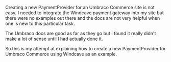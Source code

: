 Creating a new PaymentProvider for an Umbraco Commerce site is not easy.
I needed to integrate the Windcave payment gateway into my site but there were no examples out there and the docs are not very helpful when one is new to this particular task.

The Umbraco docs are good as far as they go but I found it really didn't make a lot of sense until I had actually done it.

So this is my attempt at explaining how to create a new PaymentProvider for Umbraco Commerce using Windcave as an example.